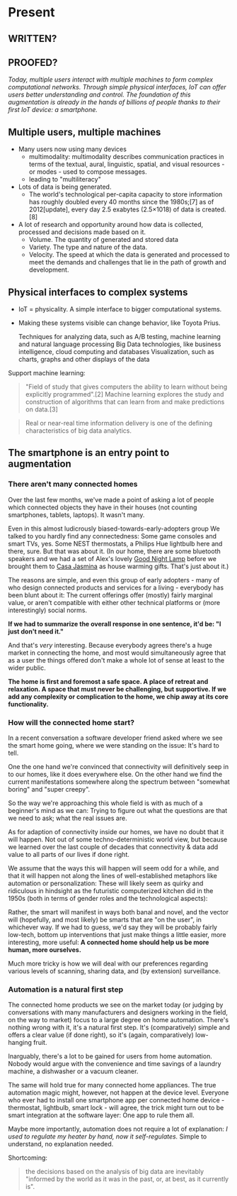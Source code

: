 # Present
## WRITTEN?
## PROOFED?

*Today, multiple users interact with multiple machines to form complex computational networks. Through simple physical interfaces, IoT can offer users better understanding and control. The foundation of this augmentation is already in the hands of billions of people thanks to their first IoT device: a smartphone.* 

## Multiple users, multiple machines



* Many users now using many devices
  * multimodality: multimodality describes communication practices in terms of the textual, aural, linguistic, spatial, and visual resources - or modes - used to compose messages.
  * leading to "multiliteracy"
* Lots of data is being generated. 
  * The world's technological per-capita capacity to store information has roughly doubled every 40 months since the 1980s;[7] as of 2012[update], every day 2.5 exabytes (2.5×1018) of data is created.[8] 
* A lot of research and opportunity around how data is collected, processed and decisions made based on it. 
  * Volume. The quantity of generated and stored data
  * Variety. The type and nature of the data. 
  * Velocity. The speed at which the data is generated and processed to meet the demands and challenges that lie in the path of growth and development. 




## Physical interfaces to complex systems

* IoT = physicality. A simple interface to bigger computational systems. 
* Making these systems visible can change behavior, like Toyota Prius. 

 
    Techniques for analyzing data, such as A/B testing, machine learning and natural language processing
    Big Data technologies, like business intelligence, cloud computing and databases
    Visualization, such as charts, graphs and other displays of the data

Support machine learning:
> "Field of study that gives computers the ability to learn without being explicitly programmed".[2] Machine learning explores the study and construction of algorithms that can learn from and make predictions on data.[3] 

> Real or near-real time information delivery is one of the defining characteristics of big data analytics. 
> 
## The smartphone is an entry point to augmentation

### There aren't many connected homes

Over the last few months, we've made a point of asking a lot of people which connected objects they have in their houses (not counting smartphones, tablets, laptops). It wasn't many. 

Even in this almost ludicrously biased-towards-early-adopters group We talked to you hardly find any connectedness: Some game consoles and smart TVs, yes. Some NEST thermostats, a Philips Hue lightbulb here and there, sure. But that was about it. (In our home, there are some bluetooth speakers and we had a set of Alex's lovely [Good Night Lamp](http://goodnightlamp.com) before we brought them to [Casa Jasmina](http://casajasmina.arduino.cc) as house warming gifts. That's just about it.)

The reasons are simple, and even this group of early adopters - many of who design connected products and services for a living - everybody has been blunt about it: The current offerings offer (mostly) fairly marginal value, or aren't compatible with either other technical platforms or (more interestingly) social norms. 

**If we had to summarize the overall response in one sentence, it'd be: "I just don't need it."**

And that's _very_ interesting. Because everybody agrees there's a huge market in connecting the home, and most would simultaneously agree that as a user the things offered don't make a whole lot of sense at least to the wider public.

<strong>The home is first and foremost a safe space. A place of retreat and relaxation. A space that must never be challenging, but supportive. If we add any complexity or complication to the home, we chip away at its core functionality.</strong>


### How will the connected home start?

In a recent conversation a software developer friend asked where we see the smart home going, where we were standing on the issue: It's hard to tell. 

One the one hand we're convinced that connectivity will definitively seep in to our homes, like it does everywhere else. On the other hand we find the current manifestations somewhere along the spectrum between "somewhat boring" and "super creepy". 

So the way we're approaching this whole field is with as much of a beginner's mind as we can: Trying to figure out what the questions are that we need to ask; what the real issues are. 

As for adaption of connectivity inside our homes, we have no doubt that it will happen. Not out of some techno-deterministic world view, but because we learned over the last couple of decades that connectivity & data add value to all parts of our lives if done right. 

We assume that the ways this will happen will seem odd for a while, and that it will happen not along the lines of well-established metaphors like automation or personalization: These will likely seem as quirky and ridiculous in hindsight as the futuristic computerized kitchen did in the 1950s (both in terms of gender roles and the technological aspects):

Rather, the smart will manifest in ways both banal and novel, and the vector will (hopefully, and most likely) be smarts that are "on the user", in whichever way. If we had to guess, we'd say they will be probably fairly low-tech, bottom up interventions that just make things a little easier, more interesting, more useful: **A connected home should help us be more human, more ourselves.**

Much more tricky is how we will deal with our preferences regarding various levels of scanning, sharing data, and (by extension) surveillance.

### Automation is a natural first step

The connected home products we see on the market today (or judging by conversations with many manufacturers and designers working in the field, on the way to market) focus to a large degree on home automation. There's nothing wrong with it, it's a natural first step. It's (comparatively) simple and offers a clear value (if done right), so it's (again, comparatively) low-hanging fruit.

Inarguably, there's a lot to be gained for users from home automation. Nobody would argue with the convenience and time savings of a laundry machine, a dishwasher or a vacuum cleaner. 

The same will hold true for many connected home appliances. The true automation magic might, however, not happen at the device level. Everyone who ever had to install one smartphone app per connected home device - thermostat, lightbulb, smart lock - will agree, the trick might turn out to be smart integration at the software layer: One app to rule them all. 

Maybe more importantly, automation does not require a lot of explanation: _I used to regulate my heater by hand, now it self-regulates._ Simple to understand, no explanation needed.

Shortcoming: 
> the decisions based on the analysis of big data are inevitably "informed by the world as it was in the past, or, at best, as it currently is".
